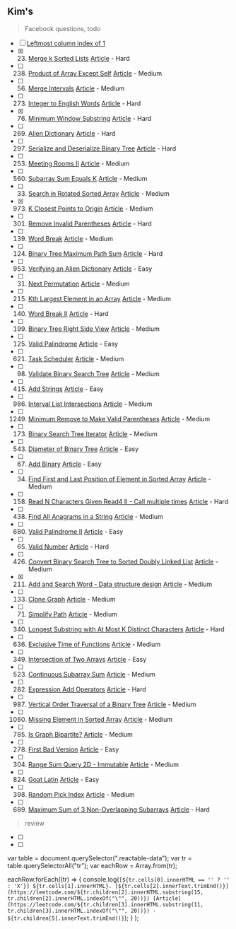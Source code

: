 ## Kim's

> Facebook questions, todo

- [ ] [Leftmost column index of 1](https://leetcode.com/discuss/interview-question/341247/Facebook-or-Leftmost-column-index-of-1)
- [x] 23. [Merge k Sorted Lists](https://leetcode.com/problems/merge-k-sorted-lists) [Article](https://leetcode.com/rticles/merge-k-sorted-list) - Hard
- [ ] 238. [Product of Array Except Self](https://leetcode.com/problems/product-of-array-except-self) [Article](https://leetcode.com/rticles/product-of-array-except-self) - Medium
- [ ] 56. [Merge Intervals](https://leetcode.com/problems/merge-intervals) [Article](https://leetcode.com/rticles/merge-intervals) - Medium
- [ ] 273. [Integer to English Words](https://leetcode.com/problems/integer-to-english-words) [Article](https://leetcode.com/rticles/integer-to-english-words) - Hard
- [x] 76. [Minimum Window Substring](https://leetcode.com/problems/minimum-window-substring) [Article](https://leetcode.com/rticles/minimum-window-substring) - Hard
- [ ] 269. [Alien Dictionary](https://leetcode.com/problems/alien-dictionary) [Article](https://leetcode.com/) - Hard
- [ ] 297. [Serialize and Deserialize Binary Tree](https://leetcode.com/problems/serialize-and-deserialize-binary-tree) [Article](https://leetcode.com/rticles/serialize-and-deserialize-binary-tree) - Hard
- [ ] 253. [Meeting Rooms II](https://leetcode.com/problems/meeting-rooms-ii) [Article](https://leetcode.com/rticles/meeting-rooms-ii) - Medium
- [ ] 560. [Subarray Sum Equals K](https://leetcode.com/problems/subarray-sum-equals-k) [Article](https://leetcode.com/rticles/subarray-sum-equals-k) - Medium
- [ ] 33. [Search in Rotated Sorted Array](https://leetcode.com/problems/search-in-rotated-sorted-array) [Article](https://leetcode.com/rticles/search-in-rotated-sorted-array) - Medium
- [x] 973. [K Closest Points to Origin](https://leetcode.com/problems/k-closest-points-to-origin) [Article](https://leetcode.com/rticles/k-closest-points-to-origin) - Medium
- [ ] 301. [Remove Invalid Parentheses](https://leetcode.com/problems/remove-invalid-parentheses) [Article](https://leetcode.com/rticles/remove-invalid-parentheses) - Hard
- [ ] 139. [Word Break](https://leetcode.com/problems/word-break) [Article](https://leetcode.com/rticles/word-break) - Medium
- [ ] 124. [Binary Tree Maximum Path Sum](https://leetcode.com/problems/binary-tree-maximum-path-sum) [Article](https://leetcode.com/rticles/binary-tree-maximum-path-sum) - Hard
- [ ] 953. [Verifying an Alien Dictionary](https://leetcode.com/problems/verifying-an-alien-dictionary) [Article](https://leetcode.com/rticles/verifying-an-alien-dictionary) - Easy
- [ ] 31. [Next Permutation](https://leetcode.com/problems/next-permutation) [Article](https://leetcode.com/rticles/next-permutation) - Medium
- [ ] 215. [Kth Largest Element in an Array](https://leetcode.com/problems/kth-largest-element-in-an-array) [Article](https://leetcode.com/rticles/kth-largest-element-in-an-array) - Medium
- [ ] 140. [Word Break II](https://leetcode.com/problems/word-break-ii) [Article](https://leetcode.com/rticles/word-break-ii) - Hard
- [ ] 199. [Binary Tree Right Side View](https://leetcode.com/problems/binary-tree-right-side-view) [Article](https://leetcode.com/rticles/binary-tree-right-side-view) - Medium
- [ ] 125. [Valid Palindrome](https://leetcode.com/problems/valid-palindrome) [Article](https://leetcode.com/) - Easy
- [ ] 621. [Task Scheduler](https://leetcode.com/problems/task-scheduler) [Article](https://leetcode.com/rticles/task-scheduler) - Medium
- [ ] 98. [Validate Binary Search Tree](https://leetcode.com/problems/validate-binary-search-tree) [Article](https://leetcode.com/rticles/validate-binary-search-tree) - Medium
- [ ] 415. [Add Strings](https://leetcode.com/problems/add-strings) [Article](https://leetcode.com/) - Easy
- [ ] 986. [Interval List Intersections](https://leetcode.com/problems/interval-list-intersections) [Article](https://leetcode.com/rticles/interval-list-intersections) - Medium
- [ ] 1249. [Minimum Remove to Make Valid Parentheses](https://leetcode.com/problems/minimum-remove-to-make-valid-parentheses) [Article](https://leetcode.com/rticles/minimum-remove-to-make-valid-parentheses) - Medium
- [ ] 173. [Binary Search Tree Iterator](https://leetcode.com/problems/binary-search-tree-iterator) [Article](https://leetcode.com/rticles/binary-search-tree-iterator) - Medium
- [ ] 543. [Diameter of Binary Tree](https://leetcode.com/problems/diameter-of-binary-tree) [Article](https://leetcode.com/rticles/diameter-of-binary-tree) - Easy
- [ ] 67. [Add Binary](https://leetcode.com/problems/add-binary) [Article](https://leetcode.com/rticles/add-binary) - Easy
- [ ] 34. [Find First and Last Position of Element in Sorted Array](https://leetcode.com/problems/find-first-and-last-position-of-element-in-sorted-array) [Article](https://leetcode.com/rticles/find-first-and-last-position-element-sorted-array) - Medium
- [ ] 158. [Read N Characters Given Read4 II - Call multiple times](https://leetcode.com/problems/read-n-characters-given-read4-ii-call-multiple-times) [Article](https://leetcode.com/) - Hard
- [ ] 438. [Find All Anagrams in a String](https://leetcode.com/problems/find-all-anagrams-in-a-string) [Article](https://leetcode.com/rticles/find-all-anagrams-in-a-string) - Medium
- [ ] 680. [Valid Palindrome II](https://leetcode.com/problems/valid-palindrome-ii) [Article](https://leetcode.com/rticles/valid-palindrome-ii) - Easy
- [ ] 65. [Valid Number](https://leetcode.com/problems/valid-number) [Article](https://leetcode.com/) - Hard
- [ ] 426. [Convert Binary Search Tree to Sorted Doubly Linked List](https://leetcode.com/problems/convert-binary-search-tree-to-sorted-doubly-linked-list) [Article](https://leetcode.com/rticles/convert-binary-search-tree-to-sorted-doubly-linked) - Medium
- [x] 211. [Add and Search Word - Data structure design](https://leetcode.com/problems/add-and-search-word-data-structure-design) [Article](https://leetcode.com/) - Medium
- [ ] 133. [Clone Graph](https://leetcode.com/problems/clone-graph) [Article](https://leetcode.com/rticles/clone-graph) - Medium
- [ ] 71. [Simplify Path](https://leetcode.com/problems/simplify-path) [Article](https://leetcode.com/rticles/simplify-path) - Medium
- [ ] 340. [Longest Substring with At Most K Distinct Characters](https://leetcode.com/problems/longest-substring-with-at-most-k-distinct-characters) [Article](https://leetcode.com/rticles/longest-substring-with-at-most-k-distinct-characte) - Hard
- [ ] 636. [Exclusive Time of Functions](https://leetcode.com/problems/exclusive-time-of-functions) [Article](https://leetcode.com/rticles/exclusive-time-of-functions) - Medium
- [ ] 349. [Intersection of Two Arrays](https://leetcode.com/problems/intersection-of-two-arrays) [Article](https://leetcode.com/rticles/intersection-of-two-arrays) - Easy
- [ ] 523. [Continuous Subarray Sum](https://leetcode.com/problems/continuous-subarray-sum) [Article](https://leetcode.com/rticles/continous-subarray-sum) - Medium
- [ ] 282. [Expression Add Operators](https://leetcode.com/problems/expression-add-operators) [Article](https://leetcode.com/rticles/expression-add-operators) - Hard
- [ ] 987. [Vertical Order Traversal of a Binary Tree](https://leetcode.com/problems/vertical-order-traversal-of-a-binary-tree) [Article](https://leetcode.com/rticles/vertical-order-traversal-of-a-binary-tree) - Medium
- [ ] 1060. [Missing Element in Sorted Array](https://leetcode.com/problems/missing-element-in-sorted-array) [Article](https://leetcode.com/rticles/missing-element-in-sorted-array) - Medium
- [ ] 785. [Is Graph Bipartite?](https://leetcode.com/problems/is-graph-bipartite) [Article](https://leetcode.com/rticles/is-graph-bipartite) - Medium
- [ ] 278. [First Bad Version](https://leetcode.com/problems/first-bad-version) [Article](https://leetcode.com/rticles/first-bad-version) - Easy
- [ ] 304. [Range Sum Query 2D - Immutable](https://leetcode.com/problems/range-sum-query-2d-immutable) [Article](https://leetcode.com/rticles/range-sum-query-2d-immutable) - Medium
- [ ] 824. [Goat Latin](https://leetcode.com/problems/goat-latin) [Article](https://leetcode.com/rticles/goat-latin) - Easy
- [ ] 398. [Random Pick Index](https://leetcode.com/problems/random-pick-index) [Article](https://leetcode.com/) - Medium
- [ ] 689. [Maximum Sum of 3 Non-Overlapping Subarrays](https://leetcode.com/problems/maximum-sum-of-3-non-overlapping-subarrays) [Article](https://leetcode.com/rticles/maximum-sum-of-3-non-overlapping-intervals) - Hard

> review

- [ ]
- [ ]

var table = document.querySelector(".reactable-data");
var tr = table.querySelectorAll("tr");
var eachRow = Array.from(tr);

eachRow.forEach((tr) => {
console.log(`[${tr.cells[0].innerHTML == '' ? '' : 'X'}] ${tr.cells[1].innerHTML}. [${tr.cells[2].innerText.trimEnd()}](https://leetcode.com/${tr.children[2].innerHTML.substring(15, tr.children[2].innerHTML.indexOf("\"", 20))}) [Article](https://leetcode.com/${tr.children[3].innerHTML.substring(11, tr.children[3].innerHTML.indexOf("\"", 20))}) - ${tr.children[5].innerText.trimEnd()}`);
}
);
